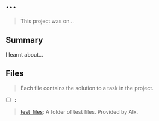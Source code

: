# ...

> This project was on...

## Summary

I learnt about...

## Files

> Each file contains the solution to a task in the project.

- [ ] [](https://github.com/Ebube-Ochemba/alx-system_engineering-devops/blob/master/):

> [test_files](https://github.com/Ebube-Ochemba/alx-system_engineering-devops/blob/master/test_files): A folder of test files. Provided by Alx.
